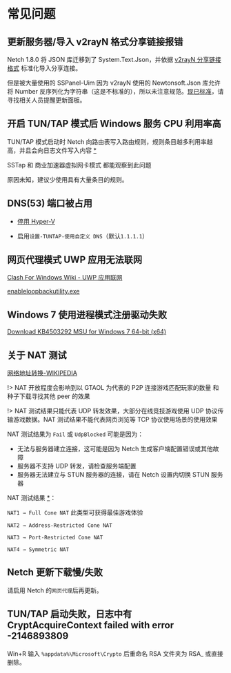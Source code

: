 # 常见问题

## 更新服务器/导入 v2rayN 格式分享链接报错

Netch 1.8.0 将 JSON 库迁移到了 System.Text.Json，并依据 [v2rayN 分享链接格式](https://github.com/2dust/v2rayN/wiki/%E5%88%86%E4%BA%AB%E9%93%BE%E6%8E%A5%E6%A0%BC%E5%BC%8F%E8%AF%B4%E6%98%8E(ver-2)) 标准化导入分享连接。

但是被大量使用的 SSPanel-Uim 因为 v2rayN 使用的 Newtonsoft.Json 库允许将 Number 反序列化为字符串（这是不标准的），所以未注意规范。[现已标准](https://github.com/Anankke/SSPanel-Uim/commit/4ccec3c9132c4cba498ce588653aa44302efe55c)，请寻找相关人员提醒更新面板。

## 开启 TUN/TAP 模式后 Windows 服务 CPU 利用率高

TUN/TAP 模式启动时 Netch 向路由表写入路由规则，规则条目越多利用率越高，并且会向日志文件写入内容 [*](https://github.com/NetchX/Netch/issues/320)

SSTap 和 商业加速器虚拟网卡模式 都能观察到此问题

原因未知，建议少使用具有大量条目的规则。

## DNS(53) 端口被占用

- [停用 Hyper-V](https://developer.android.com/studio/run/emulator-acceleration#disable-hyper-v)

- 启用`设置-TUNTAP-使用自定义 DNS`（默认`1.1.1.1`）

## 网页代理模式 UWP 应用无法联网
[Clash For Windows Wiki - UWP 应用联网](https://github.com/Fndroid/clash_for_windows_pkg/wiki/UWP%E5%BA%94%E7%94%A8%E8%81%94%E7%BD%91#%E4%B8%BA%E4%BB%80%E4%B9%88cfw%E4%B8%8Buwp%E5%BA%94%E7%94%A8%E6%97%A0%E6%B3%95%E8%81%94%E7%BD%91)

[enableloopbackutility.exe](https://telerik-fiddler.s3.amazonaws.com/fiddler/addons/enableloopbackutility.exe)

## Windows 7 使用进程模式注册驱动失败

[Download KB4503292 MSU for Windows 7 64-bit (x64)](http://download.windowsupdate.com/d/msdownload/update/software/secu/2019/06/windows6.1-kb4503292-x64_a35bb4ea16d1d529fde9abfe8a0c16e9061f74cd.msu)

## 关于 NAT 测试

[网络地址转换-WIKIPEDIA](https://zh.wikipedia.org/wiki/%E7%BD%91%E7%BB%9C%E5%9C%B0%E5%9D%80%E8%BD%AC%E6%8D%A2)

!> NAT 开放程度会影响到以 GTAOL 为代表的 P2P 连接游戏匹配玩家的数量 和 种子下载寻找其他 peer 的效果

!> NAT 测试结果只能代表 UDP 转发效果，大部分在线竞技游戏使用 UDP 协议传输游戏数据。NAT 测试结果不能代表网页浏览等 TCP 协议使用场景的使用效果

NAT 测试结果为 `Fail` 或 `UdpBlocked` 可能是因为：

- 无法与服务器建立连接，这可能是因为 Netch 生成客户端配置错误或其他故障
- 服务器不支持 UDP 转发，请检查服务端配置
- 服务器无法建立与 STUN 服务器的连接，请在 Netch 设置内切换 STUN 服务器

NAT 测试结果 [*](https://github.com/NetchX/Netch/issues/504#issuecomment-766508605)：

`NAT1 → Full Cone NAT` 此类型可获得最佳游戏体验

`NAT2 → Address-Restricted Cone NAT`

`NAT3 → Port-Restricted Cone NAT`

`NAT4 → Symmetric NAT`

## Netch 更新下载慢/失败

请启用 Netch 的`网页代理`后再更新。

## TUN/TAP 启动失败，日志中有 CryptAcquireContext failed with error -2146893809

Win+R 输入 `%appdata%\Microsoft\Crypto` 后重命名 RSA 文件夹为 RSA_ 或直接删除。
